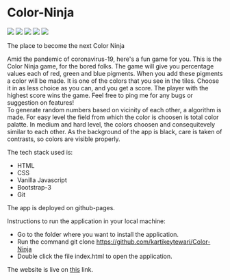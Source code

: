 # Color-Ninja

<p float="left">
<img src="https://img.shields.io/badge/-HTML-blue">
<img src="https://img.shields.io/badge/-CSS-blue">
<img src="https://img.shields.io/badge/-Javascript-blue">
<img src="https://img.shields.io/badge/-Bootstrap-blue">
<img src="https://img.shields.io/badge/-GH_Pages-blue">
</p>

The place to become the next Color Ninja

Amid the pandemic of coronavirus-19, here's a fun game for you. This is the Color Ninja game, for the bored folks. The game will give you percentage values each of red, green and blue pigments. When you add these pigments a color will be made. It is one of the colors that you see in the tiles. Choose it in as less choice as you can, and you get a score. The player with the highest score wins the game. Feel free to ping me for any bugs or suggestion on features! <br>
To generate random numbers based on vicinity of each other, a algorithm is made. For easy level the field from which the color is choosen is total color palatte. In medium and hard level, the colors choosen and consequitevely similar to each other. As the background of the app is black, care is taken of contrasts, so colors are visible properly.

The tech stack used is:

- HTML
- CSS
- Vanilla Javascript
- Bootstrap-3
- Git

The app is deployed on github-pages.

Instructions to run the application in your local machine:

- Go to the folder where you want to install the application.
- Run the command git clone https://github.com/kartikeytewari/Color-Ninja
- Double click the file index.html to open the application.

The website is live on <a href="https://kartikeytewari.github.io/Color-Ninja/">this</a> link.
